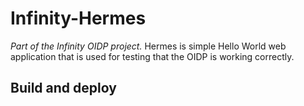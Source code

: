 # Infinity-Hermes

_Part of the Infinity OIDP project._
Hermes is simple Hello World web application that is used for testing that the OIDP is working correctly.

## Build and deploy
